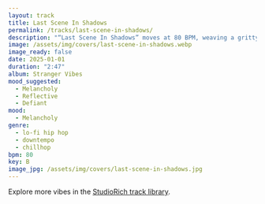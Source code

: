 ```yaml
---
layout: track
title: Last Scene In Shadows
permalink: /tracks/last-scene-in-shadows/
description: "“Last Scene In Shadows” moves at 80 BPM, weaving a gritty lo-fi beat with analog warmth. Dusty drums lay the foundation while haunting pads and reverse piano echoes stretch into the mix, creating a moody, nostalgic atmosphere. Subtle textures drift like smoke through a slow NYC haze, balancing melancholy with quiet defiance. A chillhop instrumental that feels cinematic and raw — perfect for late-night city walks, solitary focus, or moments of introspection."
image: /assets/img/covers/last-scene-in-shadows.webp
image_ready: false
date: 2025-01-01
duration: "2:47"
album: Stranger Vibes
mood_suggested:
  - Melancholy
  - Reflective
  - Defiant
mood:
  - Melancholy
genre:
  - lo-fi hip hop
  - downtempo
  - chillhop
bpm: 80
key: B
image_jpg: /assets/img/covers/last-scene-in-shadows.jpg
---
```


Explore more vibes in the [StudioRich track library](/tracks/).
